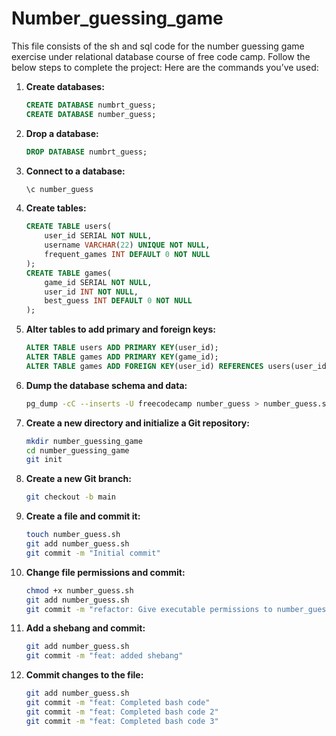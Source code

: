 # Number_guessing_game
This file consists of the sh and sql code for the number guessing game exercise under relational database course of free code camp.
Follow the below steps to complete the project:
Here are the commands you’ve used:
1. **Create databases:**
   ```sql
   CREATE DATABASE numbrt_guess;
   CREATE DATABASE number_guess;
   ```

2. **Drop a database:**
   ```sql
   DROP DATABASE numbrt_guess;
   ```

3. **Connect to a database:**
   ```sql
   \c number_guess
   ```

4. **Create tables:**
   ```sql
   CREATE TABLE users(
       user_id SERIAL NOT NULL,
       username VARCHAR(22) UNIQUE NOT NULL,
       frequent_games INT DEFAULT 0 NOT NULL
   );
   CREATE TABLE games(
       game_id SERIAL NOT NULL,
       user_id INT NOT NULL,
       best_guess INT DEFAULT 0 NOT NULL
   );
   ```

5. **Alter tables to add primary and foreign keys:**
   ```sql
   ALTER TABLE users ADD PRIMARY KEY(user_id);
   ALTER TABLE games ADD PRIMARY KEY(game_id);
   ALTER TABLE games ADD FOREIGN KEY(user_id) REFERENCES users(user_id);
   ```

6. **Dump the database schema and data:**
   ```bash
   pg_dump -cC --inserts -U freecodecamp number_guess > number_guess.sql
   ```

7. **Create a new directory and initialize a Git repository:**
   ```bash
   mkdir number_guessing_game
   cd number_guessing_game
   git init
   ```

8. **Create a new Git branch:**
   ```bash
   git checkout -b main
   ```

9. **Create a file and commit it:**
   ```bash
   touch number_guess.sh
   git add number_guess.sh
   git commit -m "Initial commit"
   ```

10. **Change file permissions and commit:**
    ```bash
    chmod +x number_guess.sh
    git add number_guess.sh
    git commit -m "refactor: Give executable permissions to number_guess.sh"
    ```

11. **Add a shebang and commit:**
    ```bash
    git add number_guess.sh
    git commit -m "feat: added shebang"
    ```

12. **Commit changes to the file:**
    ```bash
    git add number_guess.sh
    git commit -m "feat: Completed bash code"
    git commit -m "feat: Completed bash code 2"
    git commit -m "feat: Completed bash code 3"
    ```

